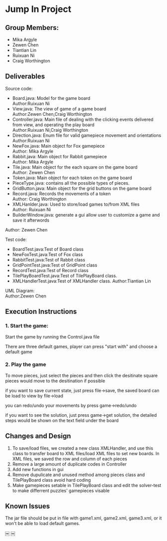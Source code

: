 # Jump In Project
## Group Members:
- Mika Argyle
- Zewen Chen
- Tiantian Lin
- Ruixuan Ni
- Craig Worthington

## Deliverables

Source code:
* Board.java: Model for the game board  
Author:Ruixuan Ni
* View.java: The view of game of a game board  
Author:Zewen Chen,Craig Worthington
* Controller.java: Main file of dealing with the clicking events delivered from view, and operating the play board  
Author:Ruixuan Ni,Craig Worthington
* Direction.java: Enum file for valid gamepiece movement and orientations  
Author:Ruixuan Ni
* NewFox.java: Main object for Fox gamepiece  
Author: Mika Argyle
* Rabbit.java: Main object for Rabbit gamepiece  
Author: Mika Argyle
* Tile.java: Main object for the each square on the game board  
Author: Zewen Chen
* Token.java: Main object for each token on the game board  
* PieceType.java: contains all the possible types of pieces.
* GridButton.java: Main object for the grid buttons on the game board
* Record.java: Records the movements of a token   
Author: Craig Worthington
* XMLHanlder.java: Used to store/load games to/from XML files   
Author: Ruixuan Ni
* BuilderWindow.java: generate a gui allow user to customize a game and save it afterwords

Author: Zewen Chen

Test code:
* BoardTest.java:Test of Board class
* NewFoxTest.java:Test of Fox class
* RabbitTest.java:Test of Rabbit class
* GridPointTest.java:Test of GridPoint class 
* RecordTest.java:Test of Record class
* TilePlayBoardTest.java:Test of TilePlayBoard class. 
* XMLHandlerTest.java:Test of XMLHandler class. 
Author:Tiantian Lin

UML Diagram:     
Author:Zewen Chen



## Execution Instructions
### 1. Start the game:
Start the game by running the Control.java file

There are three default games, player can press "start with" and choose a default game
### 2. Play the game
To move pieces, just select the pieces and then click the desitinate square
pieces would move to the desitination if possible

if you want to save current state, just press file->save, the saved board can be load to view by file->load

you can redo/undo your movements by press game->redo/undo

if you want to see the solution, just press game->get solution, the detailed steps would be shown on the text field under the board

## Changes and Design
1. To save/load files, we created a new class XMLHandler, and use this class to transfer board to XML files/load XML files to set new boards. In XML files, we saved the row and column of each pieces
2. Remove a large amount of duplicate codes in Controller
3. Add new functions in gui
4. Remove dupulicate and unused method among pieces class and TilePlayBoard class avoid hard coding
5. Make gamepieces setable in TilePlayBoard class and edit the solver-test to make differrent puzzles' gamepieces visable
  
## Known Issues
The jar file should be put in file with game1.xml, game2.xml, game3.xml, or it won't be able to load default games.


￼
￼
